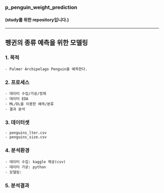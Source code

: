 ### p_penguin_weight_prediction

#### (study를 위한 repository입니다.)
---
## 펭귄의 종류 예측을 위한 모델링
### 1. 목적 

    - Palmer Archipelago Penguin을 예측한다.

### 2. 프로세스
    
    - 데이터 수집/가공/정제
    - 데이터 EDA
    - ML/DL을 이용한 예측/분류
    - 결과 분석

### 3. 데이터셋

    - penguins_lter.csv
    - penguins_size.csv

### 4. 분석환경

    - 데이터 수집: kaggle 제공(csv)
    - 데이터 가공: python
    - 모델링:

### 5. 분석결과